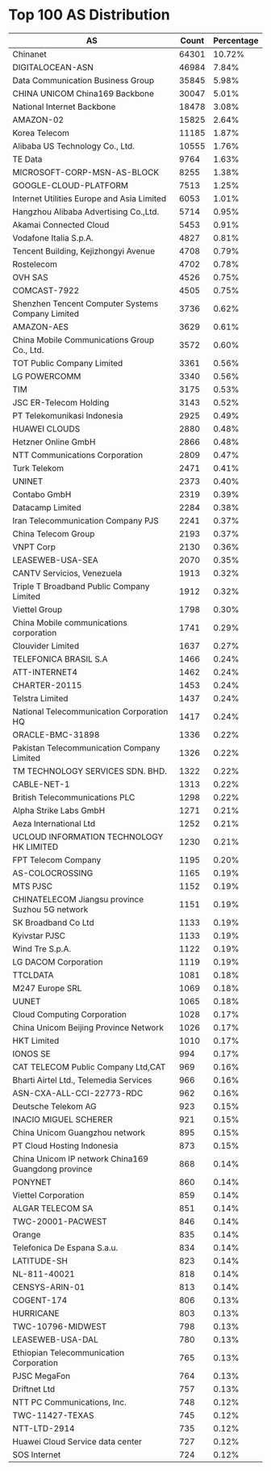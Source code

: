 # Top 100 AS Distribution
| AS | Count | Percentage |
|----|----|----|
| Chinanet | 64301 | 10.72% |
| DIGITALOCEAN-ASN | 46984 | 7.84% |
| Data Communication Business Group | 35845 | 5.98% |
| CHINA UNICOM China169 Backbone | 30047 | 5.01% |
| National Internet Backbone | 18478 | 3.08% |
| AMAZON-02 | 15825 | 2.64% |
| Korea Telecom | 11185 | 1.87% |
| Alibaba US Technology Co., Ltd. | 10555 | 1.76% |
| TE Data | 9764 | 1.63% |
| MICROSOFT-CORP-MSN-AS-BLOCK | 8255 | 1.38% |
| GOOGLE-CLOUD-PLATFORM | 7513 | 1.25% |
| Internet Utilities Europe and Asia Limited | 6053 | 1.01% |
| Hangzhou Alibaba Advertising Co.,Ltd. | 5714 | 0.95% |
| Akamai Connected Cloud | 5453 | 0.91% |
| Vodafone Italia S.p.A. | 4827 | 0.81% |
| Tencent Building, Kejizhongyi Avenue | 4708 | 0.79% |
| Rostelecom | 4702 | 0.78% |
| OVH SAS | 4526 | 0.75% |
| COMCAST-7922 | 4505 | 0.75% |
| Shenzhen Tencent Computer Systems Company Limited | 3736 | 0.62% |
| AMAZON-AES | 3629 | 0.61% |
| China Mobile Communications Group Co., Ltd. | 3572 | 0.60% |
| TOT Public Company Limited | 3361 | 0.56% |
| LG POWERCOMM | 3340 | 0.56% |
| TIM | 3175 | 0.53% |
| JSC ER-Telecom Holding | 3143 | 0.52% |
| PT Telekomunikasi Indonesia | 2925 | 0.49% |
| HUAWEI CLOUDS | 2880 | 0.48% |
| Hetzner Online GmbH | 2866 | 0.48% |
| NTT Communications Corporation | 2809 | 0.47% |
| Turk Telekom | 2471 | 0.41% |
| UNINET | 2373 | 0.40% |
| Contabo GmbH | 2319 | 0.39% |
| Datacamp Limited | 2284 | 0.38% |
| Iran Telecommunication Company PJS | 2241 | 0.37% |
| China Telecom Group | 2193 | 0.37% |
| VNPT Corp | 2130 | 0.36% |
| LEASEWEB-USA-SEA | 2070 | 0.35% |
| CANTV Servicios, Venezuela | 1913 | 0.32% |
| Triple T Broadband Public Company Limited | 1912 | 0.32% |
| Viettel Group | 1798 | 0.30% |
| China Mobile communications corporation | 1741 | 0.29% |
| Clouvider Limited | 1637 | 0.27% |
| TELEFONICA BRASIL S.A | 1466 | 0.24% |
| ATT-INTERNET4 | 1462 | 0.24% |
| CHARTER-20115 | 1453 | 0.24% |
| Telstra Limited | 1437 | 0.24% |
| National Telecommunication Corporation HQ | 1417 | 0.24% |
| ORACLE-BMC-31898 | 1336 | 0.22% |
| Pakistan Telecommunication Company Limited | 1326 | 0.22% |
| TM TECHNOLOGY SERVICES SDN. BHD. | 1322 | 0.22% |
| CABLE-NET-1 | 1313 | 0.22% |
| British Telecommunications PLC | 1298 | 0.22% |
| Alpha Strike Labs GmbH | 1271 | 0.21% |
| Aeza International Ltd | 1252 | 0.21% |
| UCLOUD INFORMATION TECHNOLOGY HK LIMITED | 1230 | 0.21% |
| FPT Telecom Company | 1195 | 0.20% |
| AS-COLOCROSSING | 1165 | 0.19% |
| MTS PJSC | 1152 | 0.19% |
| CHINATELECOM Jiangsu province Suzhou 5G network | 1151 | 0.19% |
| SK Broadband Co Ltd | 1133 | 0.19% |
| Kyivstar PJSC | 1133 | 0.19% |
| Wind Tre S.p.A. | 1122 | 0.19% |
| LG DACOM Corporation | 1119 | 0.19% |
| TTCLDATA | 1081 | 0.18% |
| M247 Europe SRL | 1069 | 0.18% |
| UUNET | 1065 | 0.18% |
| Cloud Computing Corporation | 1028 | 0.17% |
| China Unicom Beijing Province Network | 1026 | 0.17% |
| HKT Limited | 1010 | 0.17% |
| IONOS SE | 994 | 0.17% |
| CAT TELECOM Public Company Ltd,CAT | 969 | 0.16% |
| Bharti Airtel Ltd., Telemedia Services | 966 | 0.16% |
| ASN-CXA-ALL-CCI-22773-RDC | 962 | 0.16% |
| Deutsche Telekom AG | 923 | 0.15% |
| INACIO MIGUEL SCHERER | 921 | 0.15% |
| China Unicom Guangzhou network | 895 | 0.15% |
| PT Cloud Hosting Indonesia | 873 | 0.15% |
| China Unicom IP network China169 Guangdong province | 868 | 0.14% |
| PONYNET | 860 | 0.14% |
| Viettel Corporation | 859 | 0.14% |
| ALGAR TELECOM SA | 851 | 0.14% |
| TWC-20001-PACWEST | 846 | 0.14% |
| Orange | 835 | 0.14% |
| Telefonica De Espana S.a.u. | 834 | 0.14% |
| LATITUDE-SH | 823 | 0.14% |
| NL-811-40021 | 818 | 0.14% |
| CENSYS-ARIN-01 | 813 | 0.14% |
| COGENT-174 | 806 | 0.13% |
| HURRICANE | 803 | 0.13% |
| TWC-10796-MIDWEST | 798 | 0.13% |
| LEASEWEB-USA-DAL | 780 | 0.13% |
| Ethiopian Telecommunication Corporation | 765 | 0.13% |
| PJSC MegaFon | 764 | 0.13% |
| Driftnet Ltd | 757 | 0.13% |
| NTT PC Communications, Inc. | 748 | 0.12% |
| TWC-11427-TEXAS | 745 | 0.12% |
| NTT-LTD-2914 | 735 | 0.12% |
| Huawei Cloud Service data center | 727 | 0.12% |
| SOS Internet | 724 | 0.12% |
